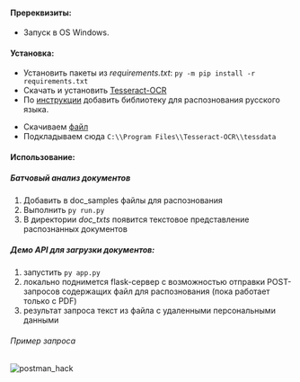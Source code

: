 #### Пререквизиты: 

* Запуск в OS Windows.

#### Установка:
* Установить пакеты из *requirements.txt*: ```py -m pip install -r requirements.txt ```
* Скачать и установить [Tesseract-OCR](https://github.com/UB-Mannheim/tesseract/wiki)
* По [инструкции](https://ocrmypdf.readthedocs.io/en/latest/languages.html) добавить библиотеку для распознования русского языка. 
- Скачиваем [файл](https://github.com/tesseract-ocr/tessdata/blob/main/rus.traineddata)
- Подкладываем сюда ```C:\\Program Files\\Tesseract-OCR\\tessdata```

#### Использование:
##### Батчовый анализ документов
1) Добавить в doc_samples файлы для распознования
2) Выполнить ```py run.py```
3) В директории *doc_txts* появится текстовое представление распознанных документов

##### Демо API для загрузки документов:
1) запустить ```py app.py```
2) локально поднимется flask-сервер с возможностью отправки POST-запросов содержащих файл для распознования (пока работает только с PDF)
3) результат запроса текст из файла с удаленными персональными данными
###### Пример запроса
![postman_hack](https://user-images.githubusercontent.com/13415975/138608133-54d01142-2220-4f9e-9fdd-ee6f2549aaee.png)
